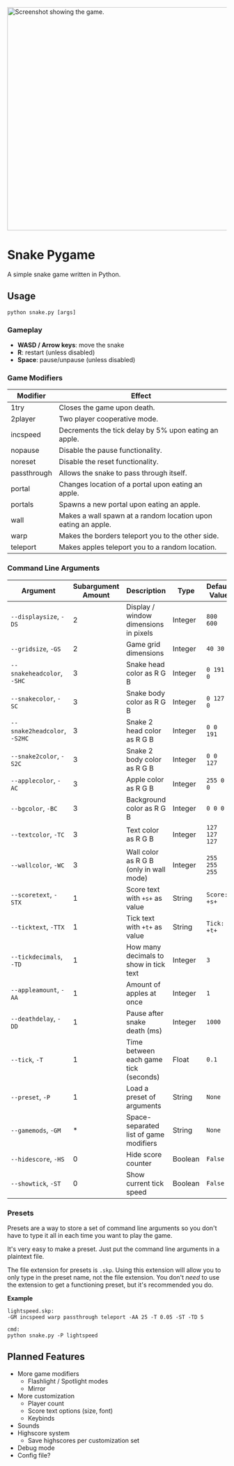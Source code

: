 <img width="512" alt="Screenshot showing the game." src="https://github.com/user-attachments/assets/d35c09bf-fa54-47f5-9e36-3511b58303df" />

# Snake Pygame
A simple snake game written in Python.

## Usage
```
python snake.py [args]
```

### Gameplay
- **WASD / Arrow keys**: move the snake
- **R**: restart (unless disabled) 
- **Space**: pause/unpause (unless disabled) 

### Game Modifiers
|Modifier|Effect|
|-|-|
|1try|Closes the game upon death.|
|2player|Two player cooperative mode.|
|incspeed|Decrements the tick delay by 5% upon eating an apple.|
|nopause|Disable the pause functionality.|
|noreset|Disable the reset functionality.|
|passthrough|Allows the snake to pass through itself.|
|portal|Changes location of a portal upon eating an apple.|
|portals|Spawns a new portal upon eating an apple.|
|wall|Makes a wall spawn at a random location upon eating an apple.|
|warp|Makes the borders teleport you to the other side.|
|teleport|Makes apples teleport you to a random location.|

### Command Line Arguments
| Argument | Subargument Amount | Description | Type | Default Value |
|----------|--------------------|-------------|------|---------------|
| `--displaysize`, `-DS` | 2 | Display / window dimensions in pixels | Integer | `800 600` |
| `--gridsize`, `-GS` | 2 | Game grid dimensions | Integer | `40 30` |
| `--snakeheadcolor`, `-SHC` | 3 | Snake head color as R G B | Integer | `0 191 0` |
| `--snakecolor`, `-SC` | 3 | Snake body color as R G B | Integer | `0 127 0` |
| `--snake2headcolor`, `-S2HC` | 3 | Snake 2 head color as R G B | Integer | `0 0 191` |
| `--snake2color`, `-S2C` | 3 | Snake 2 body color as R G B | Integer | `0 0 127` |
| `--applecolor`, `-AC` | 3 | Apple color as R G B | Integer | `255 0 0` |
| `--bgcolor`, `-BC` | 3 | Background color as R G B | Integer | `0 0 0` |
| `--textcolor`, `-TC` | 3 | Text color as R G B | Integer | `127 127 127` |
| `--wallcolor`, `-WC` | 3 | Wall color as R G B (only in wall mode) | Integer | `255 255 255` |
| `--scoretext`, `-STX` | 1 | Score text with `+s+` as value | String | `Score: +s+` |
| `--ticktext`, `-TTX` | 1 | Tick text with `+t+` as value | String | `Tick: +t+` |
| `--tickdecimals`, `-TD` | 1 | How many decimals to show in tick text | Integer | `3` |
| `--appleamount`, `-AA` | 1 | Amount of apples at once | Integer | `1` |
| `--deathdelay`, `-DD` | 1 | Pause after snake death (ms) | Integer | `1000` |
| `--tick`, `-T` | 1 | Time between each game tick (seconds) | Float | `0.1` |
| `--preset`, `-P` | 1 | Load a preset of arguments | String | `None` |
| `--gamemods`, `-GM` | * | Space-separated list of game modifiers | String | `None` |
| `--hidescore`, `-HS` | 0 | Hide score counter | Boolean | `False` |
| `--showtick`, `-ST` | 0 | Show current tick speed | Boolean | `False` |

### Presets
Presets are a way to store a set of command line arguments so you don't have to type it all in each time you want to play the game.

It's very easy to make a preset. Just put the command line arguments in a plaintext file.

The file extension for presets is `.skp`. Using this extension will allow you to only type in the preset name, not the file extension. You don't *need* to use the extension to get a functioning preset, but it's recommended you do.

**Example**
```
lightspeed.skp:
-GM incspeed warp passthrough teleport -AA 25 -T 0.05 -ST -TD 5

cmd:
python snake.py -P lightspeed
```

## Planned Features
- More game modifiers
  - Flashlight / Spotlight modes
  - Mirror
- More customization
  - Player count
  - Score text options (size, font)
  - Keybinds
- Sounds
- Highscore system
  - Save highscores per customization set
- Debug mode
- Config file?
